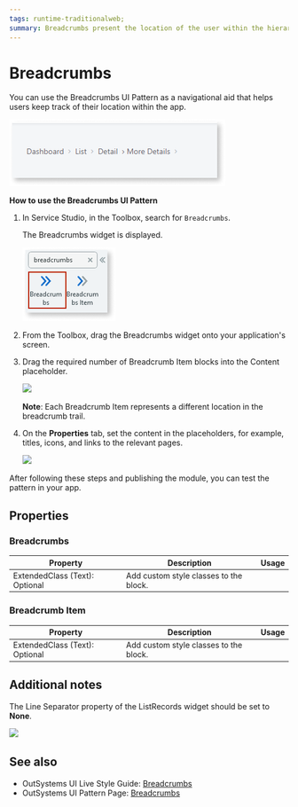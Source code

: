 ```yaml
---
tags: runtime-traditionalweb; 
summary: Breadcrumbs present the location of the user within the hierarchy of applications.
---
```


# Breadcrumbs

You can use the Breadcrumbs UI Pattern as a navigational aid that helps users keep track of their location within the app.

  ![](<images/breadcrumbs-image-2.png>)

**How to use the Breadcrumbs UI Pattern**

1. In Service Studio, in the Toolbox, search for `Breadcrumbs`.
  
     The Breadcrumbs widget is displayed.

    ![](<images/breadcrumbs-image-8.png>)

1. From the Toolbox, drag the Breadcrumbs widget onto your application's screen.

1. Drag the required number of Breadcrumb Item blocks into the Content placeholder.
    
    ![](<images/breadcrumbs-image-7.png>)
    
    **Note**: Each Breadcrumb Item represents a different location in the breadcrumb trail.

1. On the **Properties** tab, set the content in the placeholders, for example, titles, icons, and links to the relevant pages.

    ![](<images/breadcrumbs-image-1.png>)


After following these steps and publishing the module, you can test the pattern in your app.

## Properties

### Breadcrumbs

| **Property** |  **Description** |  **Usage** | 
|---|---|---|
| ExtendedClass (Text): Optional  |  Add custom style classes to the block. | 

### Breadcrumb Item

| **Property** |  **Description** |  **Usage** | 
|---|---|---|
| ExtendedClass (Text): Optional  |  Add custom style classes to the block. |


## Additional notes

The Line Separator property of the ListRecords widget should be set to **None**.

![](<images/breadcrumbs-image-5.png>)

## See also

* OutSystems UI Live Style Guide: [Breadcrumbs](https://outsystemsui.outsystems.com/WebStyleGuidePreview/Breadcrumbs.aspx)
* OutSystems UI Pattern Page: [Breadcrumbs](https://outsystemsui.outsystems.com/OutSystemsUIWebsite/PatternDetail?PatternId=10)
